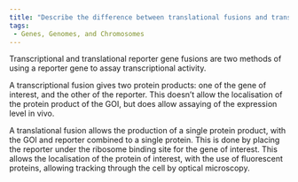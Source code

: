 ```yaml
---
title: "Describe the difference between translational fusions and transcriptional fusions in reporter gene fusions."
tags:
 - Genes, Genomes, and Chromosomes
---
```

Transcriptional and translational reporter gene fusions are two methods of using a reporter gene to assay transcriptional activity. 

A transcriptional fusion gives two protein products: one of the gene of interest, and the other of the reporter. This doesn’t allow the localisation of the protein product of the GOI, but does allow assaying of the expression level in vivo. 

A translational fusion allows the production of a single protein product, with the GOI and reporter combined to a single protein. This is done by placing the reporter under the ribosome binding site for the gene of interest. This allows the localisation of the protein of interest, with the use of fluorescent proteins, allowing tracking through the cell by optical microscopy. 
